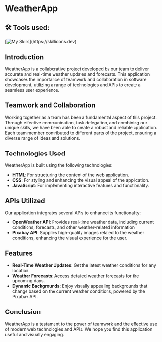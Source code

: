 # WeatherApp

## 🛠 Tools used:
[![My Skills](https://skillicons.dev/icons?i=nodejs,npm,webpack,js,html,css,)](https://skillicons.dev)

## Introduction

WeatherApp is a collaborative project developed by our team to deliver accurate and real-time weather updates and forecasts. This application showcases the importance of teamwork and collaboration in software development, utilizing a range of technologies and APIs to create a seamless user experience.

## Teamwork and Collaboration

Working together as a team has been a fundamental aspect of this project. Through effective communication, task delegation, and combining our unique skills, we have been able to create a robust and reliable application. Each team member contributed to different parts of the project, ensuring a diverse range of ideas and solutions.

## Technologies Used

WeatherApp is built using the following technologies:

- **HTML**: For structuring the content of the web application.
- **CSS**: For styling and enhancing the visual appeal of the application.
- **JavaScript**: For implementing interactive features and functionality.

## APIs Utilized

Our application integrates several APIs to enhance its functionality:

- **OpenWeather API**: Provides real-time weather data, including current conditions, forecasts, and other weather-related information.
- **Pixabay API**: Supplies high-quality images related to the weather conditions, enhancing the visual experience for the user.

## Features

- **Real-Time Weather Updates**: Get the latest weather conditions for any location.
- **Weather Forecasts**: Access detailed weather forecasts for the upcoming days.
- **Dynamic Backgrounds**: Enjoy visually appealing backgrounds that change based on the current weather conditions, powered by the Pixabay API.

## Conclusion

WeatherApp is a testament to the power of teamwork and the effective use of modern web technologies and APIs. We hope you find this application useful and visually engaging.
